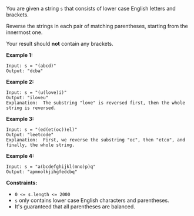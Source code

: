 You are given a string `s` that consists of lower case English letters and
brackets.

Reverse the strings in each pair of matching parentheses, starting from the
innermost one.

Your result should **not** contain any brackets.



**Example 1:**

    
    
    Input: s = "(abcd)"
    Output: "dcba"
    

**Example 2:**

    
    
    Input: s = "(u(love)i)"
    Output: "iloveu"
    Explanation:  The substring "love" is reversed first, then the whole string is reversed.
    

**Example 3:**

    
    
    Input: s = "(ed(et(oc))el)"
    Output: "leetcode"
    Explanation:  First, we reverse the substring "oc", then "etco", and finally, the whole string.
    

**Example 4:**

    
    
    Input: s = "a(bcdefghijkl(mno)p)q"
    Output: "apmnolkjihgfedcbq"
    



**Constraints:**

  * `0 <= s.length <= 2000`
  * `s` only contains lower case English characters and parentheses.
  * It's guaranteed that all parentheses are balanced.

